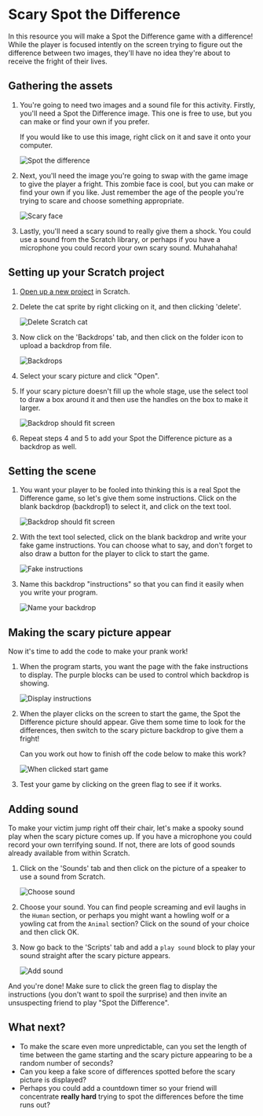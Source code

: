 # Scary Spot the Difference

In this resource you will make a Spot the Difference game with a difference! While the player is focused intently on the screen trying to figure out the difference between two images, they'll have no idea they're about to receive the fright of their lives.

## Gathering the assets

1. You're going to need two images and a sound file for this activity. Firstly, you'll need a Spot the Difference image. This one is free to use, but you can make or find your own if you prefer. 

	If you would like to use this image, right click on it and save it onto your computer.

	![Spot the difference](images/spot_the_diff.png)

2. Next, you'll need the image you're going to swap with the game image to give the player a fright. This zombie face is cool, but you can make or find your own if you like. Just remember the age of the people you're trying to scare and choose something appropriate.

	![Scary face](images/scary_face.png)

3. Lastly, you'll need a scary sound to really give them a shock. You could use a sound from the Scratch library, or perhaps if you have a microphone you could record your own scary sound. Muhahahaha! 

## Setting up your Scratch project

1. [Open up a new project](http://jumpto.cc/scratch-new) in Scratch.

2. Delete the cat sprite by right clicking on it, and then clicking 'delete'.
	
	![Delete Scratch cat](images/delete-cat.png)

3. Now click on the 'Backdrops' tab, and then click on the folder icon to upload a backdrop from file.

	![Backdrops](images/backdrops.png)

4. Select your scary picture and click "Open".

5. If your scary picture doesn't fill up the whole stage, use the select tool to draw a box around it and then use the handles on the box to make it larger.

	![Backdrop should fit screen](images/fit-screen.png)

6. Repeat steps 4 and 5 to add your Spot the Difference picture as a backdrop as well.

## Setting the scene

1. You want your player to be fooled into thinking this is a real Spot the Difference game, so let's give them some instructions. Click on the blank backdrop (backdrop1) to select it, and click on the text tool.

	![Backdrop should fit screen](images/backdrop-1.png)

2. With the text tool selected, click on the blank backdrop and write your fake game instructions. You can choose what to say, and don't forget to also draw a button for the player to click to start the game.

	![Fake instructions](images/fake-instructions.png)

3. Name this backdrop "instructions" so that you can find it easily when you write your program.

	![Name your backdrop](images/name-instructions.png)


## Making the scary picture appear

Now it's time to add the code to make your prank work!

1. When the program starts, you want the page with the fake instructions to display. The purple blocks can be used to control which backdrop is showing.

	![Display instructions](images/start-instructions.png)

2. When the player clicks on the screen to start the game, the Spot the Difference picture should appear. Give them some time to look for the differences, then switch to the scary picture backdrop to give them a fright! 

	Can you work out how to finish off the code below to make this work?

	![When clicked start game](images/when-clicked.png)

3. Test your game by clicking on the green flag to see if it works.


## Adding sound

To make your victim jump right off their chair, let's make a spooky sound play when the scary picture comes up. If you have a microphone you could record your own terrifying sound. If not, there are lots of good sounds already available from within Scratch. 

1. Click on the 'Sounds' tab and then click on the picture of a speaker to use a sound from Scratch.

	![Choose sound](images/choose-sound.png)

2. Choose your sound. You can find people screaming and evil laughs in the `Human` section, or perhaps you might want a howling wolf or a yowling cat from the `Animal` section? Click on the sound of your choice and then click OK.

3. Now go back to the 'Scripts' tab and add a `play sound` block to play your sound straight after the scary picture appears. 

	![Add sound](images/add-sound.png)

And you're done! Make sure to click the green flag to display the instructions (you don't want to spoil the surprise) and then invite an unsuspecting friend to play "Spot the Difference".

## What next?

* To make the scare even more unpredictable, can you set the length of time between the game starting and the scary picture appearing to be a random number of seconds?
* Can you keep a fake score of differences spotted before the scary picture is displayed?
* Perhaps you could add a countdown timer so your friend will concentrate **really hard** trying to spot the differences before the time runs out?

